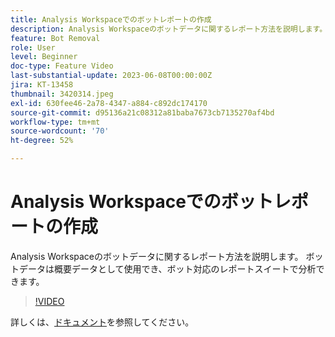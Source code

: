 ```yaml
---
title: Analysis Workspaceでのボットレポートの作成
description: Analysis Workspaceのボットデータに関するレポート方法を説明します。 ボットデータは概要データとして使用でき、ボット対応のレポートスイートで分析できます。
feature: Bot Removal
role: User
level: Beginner
doc-type: Feature Video
last-substantial-update: 2023-06-08T00:00:00Z
jira: KT-13458
thumbnail: 3420314.jpeg
exl-id: 630fee46-2a78-4347-a884-c892dc174170
source-git-commit: d95136a21c08312a81baba7673cb7135270af4bd
workflow-type: tm+mt
source-wordcount: '70'
ht-degree: 52%

---
```


# Analysis Workspaceでのボットレポートの作成

Analysis Workspaceのボットデータに関するレポート方法を説明します。 ボットデータは概要データとして使用でき、ボット対応のレポートスイートで分析できます。

>[!VIDEO](https://video.tv.adobe.com/v/3420314/?learn=on)

詳しくは、[ドキュメント](https://experienceleague.adobe.com/docs/analytics/components/dimensions/bot-name.html?lang=ja)を参照してください。
